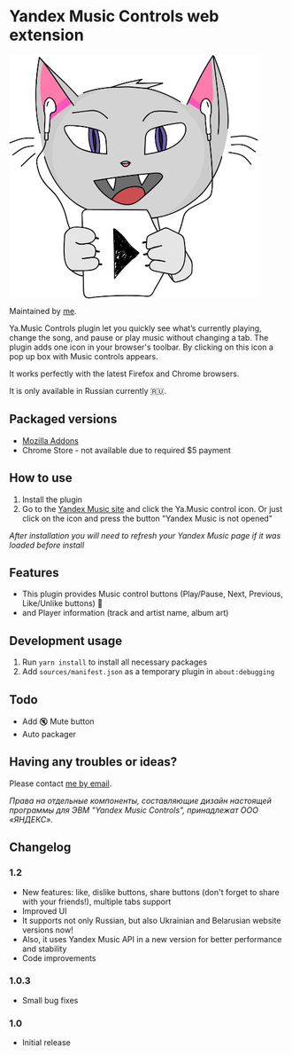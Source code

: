 # Yandex Music Controls web extension

<img src="/images/logo-hd.png" align="center" height="439" width="450" alt="Music Controls Logo" >

Maintained by [me](https://www.upwork.com/freelancers/~019842b9db9697a094).

Ya.Music Controls plugin let you quickly see what’s currently playing, change the song, and pause or play music without changing a tab.
The plugin adds one icon in your browser's toolbar. By clicking on this icon a pop up box with Music controls appears.

It works perfectly with the latest Firefox and Chrome browsers. 

It is only available in Russian currently :ru:.

## Packaged versions

* [Mozilla Addons](https://addons.mozilla.org/en-US/firefox/addon/yandex-music-controls/)
* Chrome Store - not available due to required $5 payment

## How to use

1. Install the plugin
2. Go to the [Yandex Music site](https://music.yandex.ru/) and click the Ya.Music control icon. Or just click on the icon and press the button "Yandex Music is not opened"

*After installation you will need to refresh your Yandex Music page if it was loaded before install*

## Features

* This plugin provides Music control buttons (Play/Pause, Next, Previous, Like/Unlike buttons) :musical_note:
* and Player information (track and artist name, album art)

## Development usage

1. Run `yarn install` to install all necessary packages
2. Add `sources/manifest.json` as a temporary plugin in `about:debugging`

## Todo

* Add :mute: Mute button
* Auto packager

## Having any troubles or ideas?

Please contact [me by email](mailto:kb@kernel-it.ru).

*Права на отдельные компоненты, составляющие дизайн настоящей программы для ЭВМ "Yandex Music Controls", принадлежат ООО «ЯНДЕКС».*

## Changelog

### 1.2

* New features: like, dislike buttons, share buttons (don't forget to share with your friends!), multiple tabs support
* Improved UI
* It supports not only Russian, but also Ukrainian and Belarusian website versions now!
* Also, it uses Yandex Music API in a new version for better performance and stability
* Code improvements

### 1.0.3

* Small bug fixes

### 1.0

* Initial release